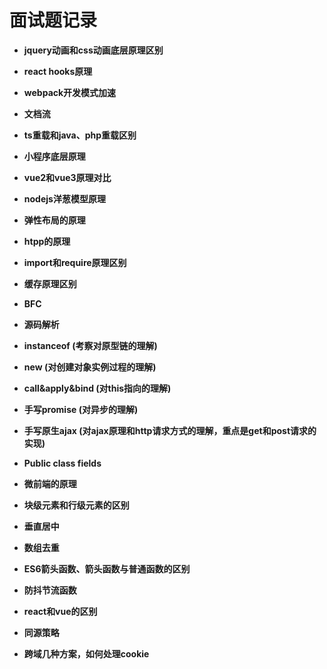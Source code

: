 # 面试题记录

- **jquery动画和css动画底层原理区别**
- **react hooks原理**
- **webpack开发模式加速**
- **文档流**
- **ts重载和java、php重载区别**
- **小程序底层原理**
- **vue2和vue3原理对比**
- **nodejs洋葱模型原理**
- **弹性布局的原理**
- **htpp的原理**
- **import和require原理区别**
- **缓存原理区别**
- **BFC**

- **源码解析**

- **instanceof (考察对原型链的理解)**
- **new (对创建对象实例过程的理解)**
- **call&apply&bind (对this指向的理解)**
- **手写promise (对异步的理解)**
- **手写原生ajax (对ajax原理和http请求方式的理解，重点是get和post请求的实现)**

- **Public class fields**
- **微前端的原理**
- **块级元素和行级元素的区别**
- **垂直居中**
- **数组去重**
- **ES6箭头函数、箭头函数与普通函数的区别**
- **防抖节流函数**
- **react和vue的区别**
- **同源策略**
- **跨域几种方案，如何处理cookie**
